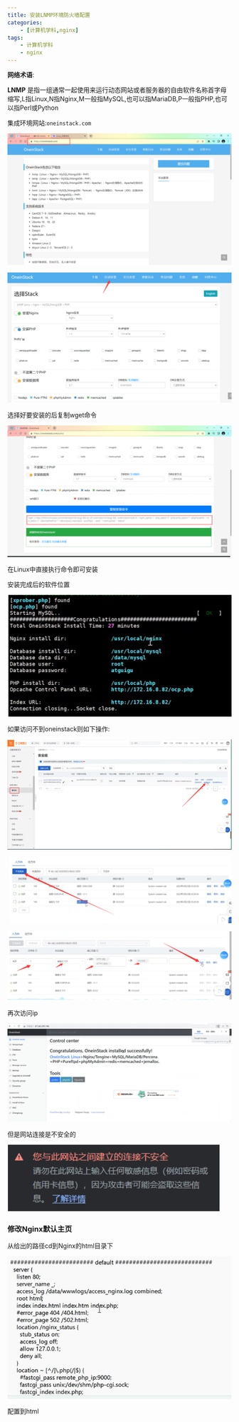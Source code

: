 ```yaml
---
title: 安装LNMP环境防火墙配置
categories:
    - [计算机学科,nginx]
tags:
    - 计算机学科
    - nginx
---
```


**网络术语**:

**LNMP** 是指一组通常一起使用来运行动态网站或者服务器的自由软件名称首字母缩写,L指Linux,N指Nginx,M一般指MySQL,也可以指MariaDB,P一般指PHP,也可以指Perl或Python

集成环境网站:`oneinstack.com` 

![image_2023-02-02-11-54-14](https://raw.githubusercontent.com/PigPigLetsGo/imeages/master/image_2023-02-02-11-54-14_20230225140420.png)

![image_2023-02-02-11-54-55](https://raw.githubusercontent.com/PigPigLetsGo/imeages/master/image_2023-02-02-11-54-55_20230225140432.png)

选择好要安装的后复制wget命令

![image_2023-02-02-11-56-36](https://raw.githubusercontent.com/PigPigLetsGo/imeages/master/image_2023-02-02-11-56-36_20230225140443.png)

在Linux中直接执行命令即可安装

安装完成后的软件位置

![image_2023-02-02-11-57-19](https://raw.githubusercontent.com/PigPigLetsGo/imeages/master/image_2023-02-02-11-57-19_20230225140455.png)

如果访问不到oneinstack则如下操作:

![image_2023-02-02-12-01-03](https://raw.githubusercontent.com/PigPigLetsGo/imeages/master/image_2023-02-02-12-01-03_20230225140508.png)

![image_2023-02-02-12-01-20](https://raw.githubusercontent.com/PigPigLetsGo/imeages/master/image_2023-02-02-12-01-20_20230225140521.png)

![image-20240212202537236](https://raw.githubusercontent.com/PigPigLetsGo/imeages/master/image-20240212202537236.png)

再次访问ip

![image_2023-02-02-12-02-48](https://raw.githubusercontent.com/PigPigLetsGo/imeages/master/image_2023-02-02-12-02-48_20230225140544.png)

但是网站连接是不安全的

![image-20240212202524096](https://raw.githubusercontent.com/PigPigLetsGo/imeages/master/image-20240212202524096.png)

### 修改Nginx默认主页

从给出的路径cd到Nginx的html目录下

![image_2023-02-02-14-50-18](https://raw.githubusercontent.com/PigPigLetsGo/imeages/master/image_2023-02-02-14-50-18_20230225140608.png)

配置到html
